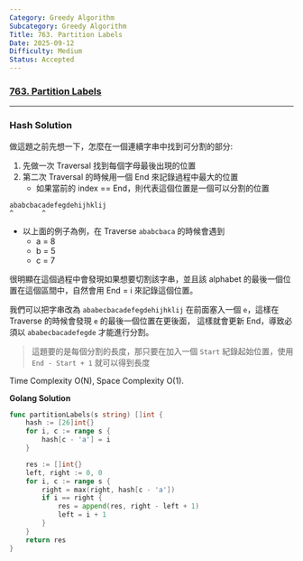 ```yaml
---
Category: Greedy Algorithm
Subcategory: Greedy Algorithm
Title: 763. Partition Labels
Date: 2025-09-12
Difficulty: Medium
Status: Accepted
---
```

### [763. Partition Labels]

[763. Partition Labels]: https://leetcode.com/problems/partition-labels/

---

### Hash Solution

做這題之前先想一下，怎麼在一個連續字串中找到可分割的部分:
1.  先做一次 Traversal 找到每個字母最後出現的位置
2.  第二次 Traversal 的時候用一個 End 來記錄過程中最大的位置
    -   如果當前的 index == End，則代表這個位置是一個可以分割的位置

```
ababcbacadefegdehijhklij
^       ^
```

-   以上面的例子為例，在 Traverse `ababcbaca` 的時候會遇到
    -   a = 8
    -   b = 5
    -   c = 7

很明顯在這個過程中會發現如果想要切割該字串，並且該 alphabet 的最後一個位置在這個區間中，自然會用 End = i 來記錄這個位置。

我們可以把字串改為 `ababecbacadefegdehijhklij` 在前面塞入一個 `e`，這樣在 Traverse 的時候會發現 `e` 的最後一個位置在更後面，
這樣就會更新 End，導致必須以 `ababecbacadefegde` 才能進行分割。

> 這題要的是每個分割的長度，那只要在加入一個 `Start` 紀錄起始位置，使用 `End - Start + 1` 就可以得到長度

Time Complexity O(N), Space Complexity O(1).

**Golang Solution**
```go
func partitionLabels(s string) []int {
    hash := [26]int{}
    for i, c := range s {
        hash[c - 'a'] = i
    }   

    res := []int{}
    left, right := 0, 0
    for i, c := range s {
        right = max(right, hash[c - 'a'])
        if i == right {
            res = append(res, right - left + 1)
            left = i + 1
        }
    }
    return res
}
```